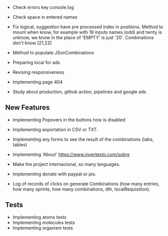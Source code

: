 - Check errors key console.log
- Check space in entered names
- Fix logical, suggestion have pre processed index in positions. Method to mount when know, for example with 19 inputs names (odd) and twnty is unknow, we know in the place of 'EMPTY' is just '20'.
  Combinations don't know [21,22]
- Méthod to populate JSonCombinations

- Preparing local for ads
- Revising responsiveness
- Implementing page 404
- Study about production, github action, pipelines and google ads

## New Features

- Implementing Popovers in the buttons how is disabled
- Implementing exportation in CSV or TXT.
- Implementing any forms to see the result of the combinations (tabs, tables)
- Implementing 'About' https://www.invertexto.com/sobre
- Make the project internacional, so many languages.

- Implementing donate with paypal or pix.
- Log of records of clicks on generate Combinations (how many entries, how many sprints, how many combinations, dth, localRequisition).

## Tests

- Implementing atoms tests
- Implementing molecules tests
- Implementing organism tests
